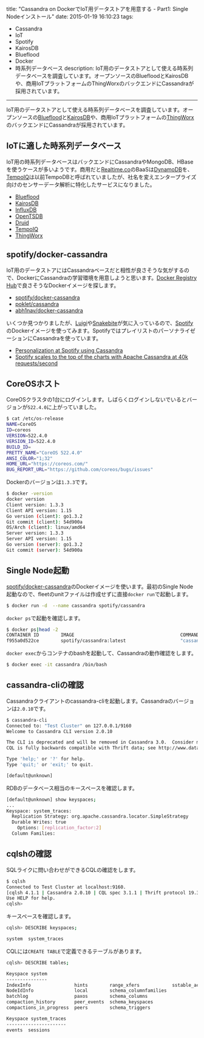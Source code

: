 title: "Cassandra on DockerでIoT用データストアを用意する - Part1: Single Nodeインストール"
date: 2015-01-19 16:10:23
tags:
 - Cassandra
 - IoT
 - Spotify
 - KairosDB
 - Blueflood
 - Docker
 - 時系列データベース
description: IoT用のデータストアとして使える時系列データベースを調査しています。オープンソースのBluefloodとKairosDBや、商用IoTプラットフォームのThingWorxのバックエンドにCassandraが採用されています。
---

IoT用のデータストアとして使える時系列データベースを調査しています。オープンソースの[Blueflood](http://blueflood.io/)と[KairosDB](https://github.com/kairosdb/kairosdb)や、商用IoTプラットフォームの[ThingWorx](http://www.thingworx.com/)のバックエンドにCassandraが採用されています。

<!-- more -->

## IoTに適した時系列データベース

IoT用の時系列データベースはバックエンドにCassandraやMongoDB、HBaseを使うケースが多いようです。商用だと[Realtime.co](http://www.realtime.co/)のBaaSは[DynamoDB](http://aws.amazon.com/jp/dynamodb/)を、[TempoIQ](https://www.tempoiq.com/)は以前TempoDBと呼ばれていましたが、社名を変えエンタープライズ向けのセンサーデータ解析に特化したサービスになりました。

* [Blueflood](http://blueflood.io/)
* [KairosDB](https://github.com/kairosdb/kairosdb)
* [InfluxDB](http://influxdb.com/)
* [OpenTSDB](http://opentsdb.net/)
* [Druid](http://druid.io/)
* [TempoIQ](https://www.tempoiq.com/)
* [ThingWorx](http://www.thingworx.com/)

## spotify/docker-cassandra

IoT用のデータストアにはCassandraベースだと相性が良さそうな気がするので、DockerにCassandraの学習環境を用意しようと思います。[Docker Registry Hub](https://registry.hub.docker.com/)で良さそうなDockerイメージを探します。

* [spotify/docker-cassandra](https://registry.hub.docker.com/u/spotify/cassandra/)
* [poklet/cassandra](https://registry.hub.docker.com/u/poklet/cassandra/)
* [abh1nav/docker-cassandra](https://registry.hub.docker.com/u/abh1nav/cassandra/)

いくつか見つかりましたが、[Luigi](https://github.com/spotify/luigi)や[Snakebite](https://github.com/spotify/snakebite)が気に入っているので、[Spotify](https://developer.spotify.com/)のDockerイメージを使ってみます。SpotifyではプレイリストのパーソナライゼーションにCassandraを使っています。

* [Personalization at Spotify using Cassandra](https://labs.spotify.com/2015/01/09/personalization-at-spotify-using-cassandra/)
* [Spotify scales to the top of the charts with Apache Cassandra at 40k requests/second](http://planetcassandra.org/blog/interview/spotify-scales-to-the-top-of-the-charts-with-apache-cassandra-at-40k-requestssecond/)

## CoreOSホスト

CoreOSクラスタの1台にログインします。しばらくログインしないでいるとバージョンが`522.4.0`に上がっていました。

``` bash
$ cat /etc/os-release
NAME=CoreOS
ID=coreos
VERSION=522.4.0
VERSION_ID=522.4.0
BUILD_ID=
PRETTY_NAME="CoreOS 522.4.0"
ANSI_COLOR="1;32"
HOME_URL="https://coreos.com/"
BUG_REPORT_URL="https://github.com/coreos/bugs/issues"
```

Dockerのバージョンは`1.3.3`です。

``` bash
$ docker -version
docker version
Client version: 1.3.3
Client API version: 1.15
Go version (client): go1.3.2
Git commit (client): 54d900a
OS/Arch (client): linux/amd64
Server version: 1.3.3
Server API version: 1.15
Go version (server): go1.3.2
Git commit (server): 54d900a
```

## Single Node起動

[spotify/docker-cassandra](https://registry.hub.docker.com/u/spotify/cassandra/)のDockerイメージを使います。最初のSingle Node起動なので、fleetのunitファイルは作成せずに直接`docker run`で起動します。

``` bash
$ docker run -d  --name cassandra spotify/cassandra
```

`docker ps`で起動を確認します。

``` bash
$ docker ps|head -2
CONTAINER ID        IMAGE                                       COMMAND                CREATED             STATUS              PORTS                                                                           NAMES
f955a0d522ce        spotify/cassandra:latest                    "cassandra-singlenod   44 seconds ago      Up 44 seconds       7001/tcp, 7199/tcp, 8012/tcp, 9042/tcp, 9160/tcp, 22/tcp, 61621/tcp, 7000/tcp   cassandra                                                                                 cassandra
```

`docker exec`からコンテナのbashを起動して、Cassandraの動作確認をします。

``` bash
$ docker exec -it cassandra /bin/bash
```

## cassandra-cliの確認

Cassandraクライアントのcassandra-cliを起動します。Cassandraのバージョンは`2.0.10`です。

``` bash
$ cassandra-cli
Connected to: "Test Cluster" on 127.0.0.1/9160
Welcome to Cassandra CLI version 2.0.10

The CLI is deprecated and will be removed in Cassandra 3.0.  Consider migrating to cqlsh.
CQL is fully backwards compatible with Thrift data; see http://www.datastax.com/dev/blog/thrift-to-cql3

Type 'help;' or '?' for help.
Type 'quit;' or 'exit;' to quit.

[default@unknown]
```

RDBのデータベース相当のキースペースを確認します。

``` bash
[default@unknown] show keyspaces;
...
Keyspace: system_traces:
  Replication Strategy: org.apache.cassandra.locator.SimpleStrategy
  Durable Writes: true
    Options: [replication_factor:2]
  Column Families:
```

## cqlshの確認

SQLライクに問い合わせができるCQLの確認をします。
 
``` bash
$ cqlsh
Connected to Test Cluster at localhost:9160.
[cqlsh 4.1.1 | Cassandra 2.0.10 | CQL spec 3.1.1 | Thrift protocol 19.39.0]
Use HELP for help.
cqlsh>
```

キースペースを確認します。

``` bash
cqlsh> DESCRIBE keyspaces;

system  system_traces
```

CQLには`CREATE TABLE`で定義できるテーブルがあります。

``` bash
cqlsh> DESCRIBE tables;

Keyspace system
---------------
IndexInfo                hints        range_xfers            sstable_activity
NodeIdInfo               local        schema_columnfamilies
batchlog                 paxos        schema_columns
compaction_history       peer_events  schema_keyspaces
compactions_in_progress  peers        schema_triggers

Keyspace system_traces
----------------------
events  sessions
```

